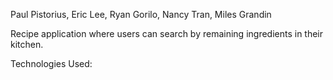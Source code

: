Paul Pistorius, Eric Lee, Ryan Gorilo, Nancy Tran, Miles Grandin

Recipe application where users can search by remaining ingredients in their kitchen.

Technologies Used: 
